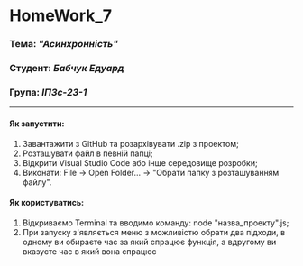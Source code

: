 # HomeWork_7
### Тема: _"Асинхронність"_
### Студент: _Бабчук Едуард_
### Група: _ІПЗс-23-1_

---

#### Як запустити:
1. Завантажити з GitHub та розархівувати .zip з проектом;
2. Розташувати файл в певній папці;
3. Відкрити Visual Studio Code або інше середовище розробки;
4. Виконати: File -> Open Folder... -> "Обрати папку з розташуванням файлу".

#### Як користуватись:
1. Відкриваємо Terminal та вводимо команду: node "назва_проекту".js;
2. При запуску з'являється меню з можливістю обрати два підходи, в одному ви обираєте час за який спрацює функція, а вдругому ви вказуєте час в який вона спрацює
